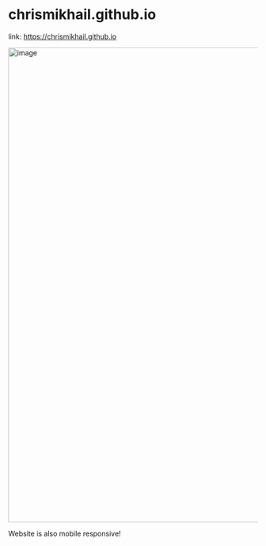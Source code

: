 # chrismikhail.github.io

link: https://chrismikhail.github.io

<img width="960" alt="image" src="https://user-images.githubusercontent.com/112285076/215838320-f3e21827-db09-484a-9f2a-e3febcd5a02d.png">

Website is also mobile responsive! 

